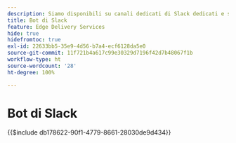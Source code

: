 ```yaml
---
description: Siamo disponibili su canali dedicati di Slack dedicati e sia il team di Adobe che il bot di Slack sono disponibili per rispondere alle tue domande.
title: Bot di Slack
feature: Edge Delivery Services
hide: true
hidefromtoc: true
exl-id: 22633bb5-35e9-4d56-b7a4-ecf6128da5e0
source-git-commit: 11f721b4a617c99e30329d7196f42d7b48067f1b
workflow-type: ht
source-wordcount: '28'
ht-degree: 100%

---
```


# Bot di Slack

{{$include db178622-90f1-4779-8661-28030de9d434}}

